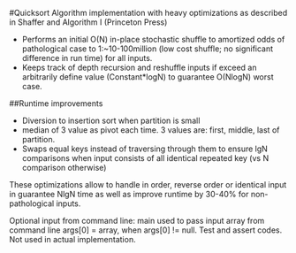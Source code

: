  #Quicksort Algorithm implementation with heavy optimizations as described in Shaffer and Algorithm I (Princeton Press) 
 	 
- Performs an initial O(N) in-place stochastic shuffle to amortized odds of pathological case to 1:~10-100million (low cost shuffle; no significant difference in run time) for all inputs.
- Keeps track of depth recursion and reshuffle inputs if exceed an arbitrarily define value (Constant*logN) to guarantee O(NlogN) worst case.   
 	   
##Runtime improvements

- Diversion to insertion sort when partition is small 
- median of 3 value as pivot each time. 3 values are: first, middle, last of partition. 
- Swaps equal keys instead of traversing through them to ensure lgN comparisons when input consists of all identical repeated key (vs N comparison otherwise)
 	   
These optimizations allow to handle in order, reverse order or identical input in guarantee NlgN time as well as improve runtime by 30-40% for non-pathological inputs.  

Optional input from command line: main used to pass input array from command line args[0] = array, when args[0] != null. 
Test and assert codes. Not used in actual implementation.
